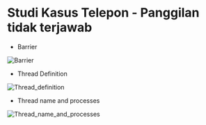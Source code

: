 # Studi Kasus Telepon - Panggilan tidak terjawab
* Barrier

![Barrier](https://github.com/kerjabhakti/SisterAryo/assets/56922640/aafcf016-54f2-44fe-86f4-fd45552d3738)

* Thread Definition

![Thread_definition](https://github.com/kerjabhakti/SisterAryo/assets/56922640/98624efd-424e-4b6a-89bc-db72c6beae7f)

* Thread name and processes

![Thread_name_and_processes](https://github.com/kerjabhakti/SisterAryo/assets/56922640/59c3f768-1e53-4ef6-bc64-6651fde3ff0b)
